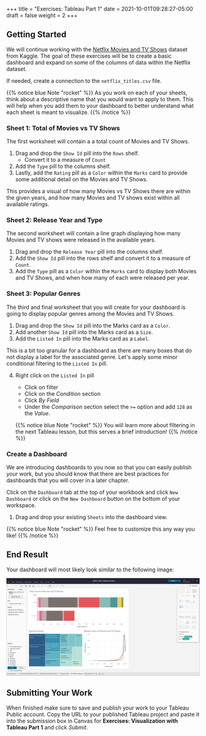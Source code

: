 +++
title = "Exercises: Tableau Part 1"
date = 2021-10-01T09:28:27-05:00
draft = false
weight = 2
+++

## Getting Started

We will continue working with the [Netflix Movies and TV Shows](https://www.kaggle.com/datasets/shivamb/netflix-shows) dataset from Kaggle. The goal of these exercises will be to create a basic dashboard and expand on some of the columns of data within the Netflix dataset.

If needed, create a connection to the  `netflix_titles.csv` file.

{{% notice blue Note "rocket" %}}
As you work on each of your sheets, think about a descriptive name that you would want to apply to them. This will help when you add them to your dashboard to better understand what each sheet is meant to visualize.
{{% /notice %}}

### Sheet 1: Total of Movies vs TV Shows

The first worksheet will contain a a total count of Movies and TV Shows.

1. Drag and drop the `Show Id` pill into the `Rows` shelf.
    - Convert it to a measure of `Count`
1. Add the `Type` pill to the columns shelf.
1. Lastly, add the `Rating` pill as a `Color` within the `Marks` card to provide some additional detail on the Movies and TV Shows.

This provides a visual of how many Movies vs TV Shows there are within the given years, and how many Movies and TV shows exist within all available ratings.

### Sheet 2: Release Year and Type

The second worksheet will contain a line graph displaying how many Movies and TV shows were released in the available years.

1. Drag and drop the `Release Year` pill into the columns shelf.
1. Add the `Show Id` pill into the rows shelf and convert it to a measure of `Count`.
1. Add the `Type` pill as a `Color` within the `Marks` card to display both Movies and TV Shows, and when how many of each were released per year.

### Sheet 3: Popular Genres

The third and final worksheet that you will create for your dashboard is going to display popular genres among the Movies and TV Shows.

1. Drag and drop the `Show Id` pill into the Marks card as a `Color`.
1. Add another `Show Id` pill into the Marks card as a `Size`.
1. Add the `Listed In` pill into the Marks card as a `Label`.

This is a bit too granular for a dashboard as there are many boxes that do not display a label for the associated genre. Let's apply some minor conditional filtering to the `Listed In` pill.

4. Right click on the `Listed In` pill
    - Click on filter
    - Click on the *Condition* section
    - Click *By Field*
    - Under the *Comparison* section select the `>=` option and add `128` as the *Value*.

   {{% notice blue Note "rocket" %}}
   You will learn more about filtering in the next Tableau lesson, but this serves a brief introduction!
   {{% /notice %}}

### Create a Dashboard

We are introducing dashboards to you now so that you can easily publish your work, but you should know that there are best practices for dashboards that you will cover in a later chapter.

Click on the `Dashboard` tab at the top of your workbook and click `New Dashboard` or click on the `New Dashboard` button on the bottom of your workspace.

1. Drag and drop your existing `Sheets` into the dashboard view.

{{% notice blue Note "rocket" %}}
Feel free to customize this any way you like!
{{% /notice %}}

## End Result

Your dashboard will most likely look similar to the following image:

![Completed dashboard for intro to tableau exercises](pictures/dashboard-example.png?classes=border)

## Submitting Your Work

When finished make sure to save and publish your work to your Tableau Public account. Copy the URL to your published Tableau project and paste it into the submission box in Canvas for **Exercises: Visualization with Tableau Part 1** and click *Submit*.
